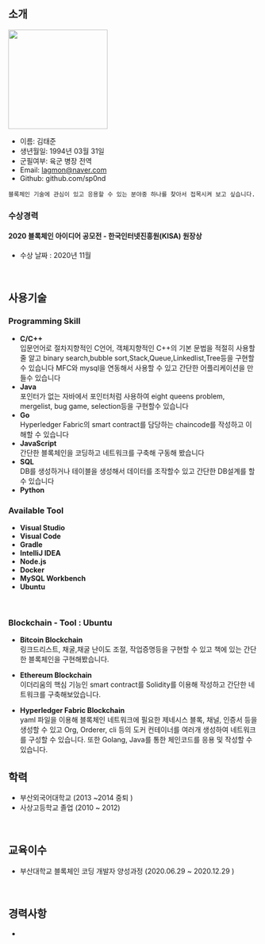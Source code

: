## 소개
<img src="https://user-images.githubusercontent.com/67685987/102018486-d9a5eb00-3db0-11eb-9510-9111cbd07a20.jpg" width="200">

- 이름: 김태준
- 생년월일: 1994년 03월 31일
- 군필여부: 육군 병장 전역
- Email: lagmon@naver.com
- Github: github.com/sp0nd
```
블록체인 기술에 관심이 있고 응용할 수 있는 분야중 하나를 찾아서 접목시켜 보고 싶습니다.
```

### 수상경력

#### 2020 블록체인 아이디어 공모전 - 한국인터넷진흥원(KISA) 원장상

- 수상 날짜 : 2020년 11월
<br>

## 사용기술

### Programming Skill

- **C/C++**<br>입문언어로 절차지향적인 C언어, 객체지향적인 C++의 기본 문법을 적절히 사용할 줄 알고  binary search,bubble sort,Stack,Queue,Linkedlist,Tree등을 구현할 수 있습니다
MFC와 mysql을 연동해서 사용할 수 있고 간단한 어플리케이션을 만들수 있습니다
- **Java**<br>포인터가 없는 자바에서 포인터처럼 사용하여 eight queens problem, mergelist, bug game, selection등을 구현할수 있습니다
- **Go**<br>Hyperledger Fabric의 smart contract를 담당하는 chaincode를 작성하고 이해할 수 있습니다
- **JavaScript**<br>간단한 블록체인을 코딩하고 네트워크를 구축해 구동해 봤습니다
- **SQL**<br> DB를 생성하거나 테이블을 생성해서 데이터를 조작할수 있고 간단한 DB설계를 할 수 있습니다
- **Python**<br>

### Available Tool

- **Visual Studio**<br>
- **Visual Code**<br>
- **Gradle**<br>
- **IntelliJ IDEA**<br>
- **Node.js**<br>
- **Docker**<br>
- **MySQL Workbench**<br>
- **Ubuntu**<br>

<br>

### Blockchain - Tool : Ubuntu

- **Bitcoin Blockchain**<br>링크드리스트, 채굴,채굴 난이도 조절, 작업증명등을 구현할 수 있고 책에 있는 간단한 블록체인을 구현해봤습니다.

- **Ethereum Blockchain**<br>이더리움의 핵심 기능인 smart contract를 Solidity를 이용해 작성하고 간단한 네트워크를 구축해보았습니다.

- **Hyperledger Fabric Blockchain**<br>yaml 파일을 이용해 블록체인 네트워크에 필요한 제네시스 블록, 채널, 인증서 등을 생성할 수 있고 Org, Orderer, cli 등의 도커 컨테이너를 여러개 생성하여 네트워크를 구성할 수 있습니다. 또한 Golang, Java를 통한 체인코드를 응용 및 작성할 수 있습니다.

## 학력

- 부산외국어대학교 (2013 ~2014 중퇴 )
- 사상고등학교 졸업 (2010 ~ 2012)

<br>

## 교육이수

- 부산대학교 블록체인 코딩 개발자 양성과정 (2020.06.29 ~ 2020.12.29 )
<br>


## 경력사항

- 
<br>
